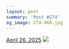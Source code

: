 ```yaml
---
layout: post
summary: 'Post #274'
og_image: 274-960.jpg
---
```


<p>
  <time>
    <a href="/274">April 26, 2025</a>
  </time>
  <a href="/274">
    <img src="{{ site.assets_url }}/274-480.jpg" srcset="{{ site.assets_url }}/274-240.jpg 240w, {{ site.assets_url }}/274-480.jpg 480w, {{ site.assets_url }}/274-720.jpg 720w, {{ site.assets_url }}/274-960.jpg 960w" sizes="(min-width: 700px) 50vw, calc(100vw - 2rem)" />
  </a>
</p>
